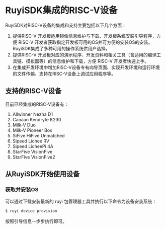 # RuyiSDK集成的RISC-V设备

RuyiSDK对RISC-V设备的集成和支持主要包括以下几个方面：

1. 提供RISC-V 开发板适用镜像信息维护与下载、开发板系统安装引导程序，方便 RISC-V 开发者获取指定开发板可用的OS并可方便的安装OS的安装。RuyiSDK集成了多种可用的操作系统供用户选择。
2. 提供RISC-V 开发板对应的演示程序、开发资料和相关工具（含适用的编译工具链、模拟器等）的信息维护和下载，方便 RISC-V 开发者快速上手。
3. 在集成开发环境中增加RISC-V设备专有向导页面、实现开发环境和运行环境的文件传输、支持在RISC-V设备上调试应用程序等。

## 支持的RISC-V设备

目前已经集成的RISC-V设备有：

1. Allwinner Nezha D1
2. Canaan Kendryte K230
3. Milk-V Duo
4. Milk-V Pioneer Box
5. SiFive HiFive Unmatched
6. Sipeed Lichee RV
7. Sipeed LicheePi 4A
8. StarFive VisionFive
9. StarFive VisionFive2

## 从RuyiSDK开始使用设备

### 获取并安装OS

可以通过下载安装最新的 ruyi 包管理器工具并执行以下命令为设备安装系统：

```bash
$ ruyi device provision
```

按照引导信息一步步执行即可。
